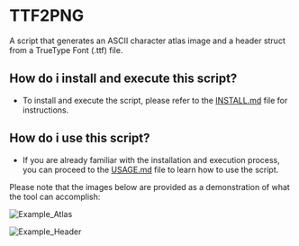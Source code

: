  # TTF2PNG
A script that generates an ASCII character atlas image and a header struct from a TrueType Font (.ttf) file.

## How do i install and execute this script?
- To install and execute the script, please refer to the [INSTALL.md](docs/INSTALL.md) file for instructions.

## How do i use this script?
- If you are already familiar with the installation and execution process, you can proceed to the [USAGE.md](docs/USAGE.md) file to learn how to use the script.

Please note that the images below are provided as a demonstration of what the tool can accomplish:

![Example_Atlas](https://github.com/IgorSoupDev/TTF2PNG/assets/111025481/24bf6ae2-702a-4e9d-bce4-5cca3f5a329a)

![Example_Header](https://github.com/IgorSoupDev/TTF2PNG/assets/111025481/22569ea0-1cdd-4358-92a2-e5a1995a7a6e)

